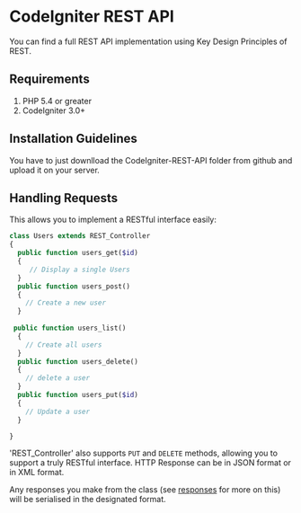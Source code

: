 # CodeIgniter REST API 

You can find a full REST API implementation using Key Design Principles of REST.  

## Requirements

1. PHP 5.4 or greater
2. CodeIgniter 3.0+

## Installation Guidelines

You have to just downlload the CodeIgniter-REST-API folder from github and upload it on your server.

## Handling Requests

 
This allows you to implement a RESTful interface easily:
```php
class Users extends REST_Controller
{
  public function users_get($id)
  {
     // Display a single Users
  }
  public function users_post()
  {
    // Create a new user
  }
  
 public function users_list()
  {
    // Create all users
  }
  public function users_delete()
  {
    // delete a user
  }
  public function users_put($id)
  {
    // Update a user
  }

}
 ```

'REST_Controller' also supports `PUT` and `DELETE` methods, allowing you to support a truly RESTful interface.
HTTP Response can be in JSON format or in XML format.

Any responses you make from the class (see [responses](#responses) for more on this) will be serialised in the designated format.
